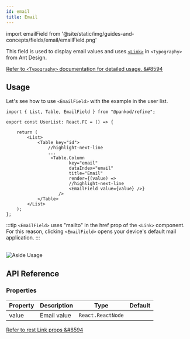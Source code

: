 ```yaml
---
id: email
title: Email
---
```


import emailField from '@site/static/img/guides-and-concepts/fields/email/emailField.png'

This field is used to display email values and uses [`<Link>`](https://ant.design/components/typography/#FAQ) in `<Typography>` from Ant Design.

[Refer to `<Typography>` documentation for detailed usage. &#8594](https://ant.design/components/typography)

## Usage

Let's see how to use `<EmailField>` with the example in the user list.

```tsx
import { List, Table, EmailField } from "@pankod/refine";

export const UserList: React.FC = () => {

    return (
        <List>
            <Table key="id">
                //highlight-next-line
                ...
                 <Table.Column
                        key="email"
                        dataIndex="email"
                        title="Email"
                        render={(value) => 
                        //highlight-next-line
                        <EmailField value={value} />}
                    />
            </Table>
        </List>
    );
};
```
:::tip
`<EmailField>` uses "mailto" in the href prop of the `<Link>` component. For this reason, clicking `<EmailField>` opens your device's default mail application.
:::

<br/>
<div>
    <img src={emailField} alt="Aside Usage"/>
</div>


## API Reference

### Properties

| Property | Description | Type              | Default |
| -------- | ----------- | ----------------- | ------- |
| value    | Email value | `React.ReactNode` |         |


[Refer to rest Link props &#8594](https://ant.design/components/typography/#API)

